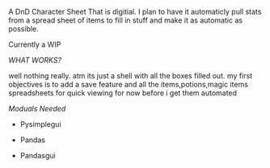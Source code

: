 A DnD Character Sheet That is digitial. I plan to have it automaticly pull stats from a spread sheet of items to fill in stuff and make it as automatic as possible.

Currently a WIP

*WHAT WORKS?*

well nothing really. atm its just a shell with all the boxes filled out. my first objectives is to add a save feature and all the items,potions,magic items spreadsheets for quick viewing for now
before i get them automated

*Moduals Needed*

- Pysimplegui

- Pandas

- Pandasgui
